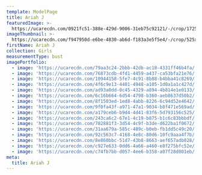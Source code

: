 ```yaml
---
template: ModelPage
title: Ariah J
featuredImage: >-
  https://ucarecdn.com/0921fc51-388e-429d-9006-31eb75c92121/-/crop/1725x549/0,454/-/preview/
imageThumbnail: >-
  https://ucarecdn.com/f947950d-e6be-4830-ab6d-f183a3e5f5e4/-/crop/525x687/650,506/-/preview/
firstName: Ariah J
collection: Girls
measurementType: bust
imagePortfolio:
  - image: 'https://ucarecdn.com/79aa3c24-2bbb-42db-ac18-4331ff46b4fa/'
  - image: 'https://ucarecdn.com/76873cdb-4fd1-4459-a437-ca53bfa21e76/'
  - image: 'https://ucarecdn.com/10944158-5fe7-4c91-8b88-b4bba41c8269/'
  - image: 'https://ucarecdn.com/4f6c9e13-4401-4948-a105-1d0a1a1c427d/'
  - image: 'https://ucarecdn.com/ad93a0dd-0c45-4329-a894-4b814e1e0133/'
  - image: 'https://ucarecdn.com/6c16b664-6d54-4798-b360-aeb8637d50b2/'
  - image: 'https://ucarecdn.com/8f1503ed-1ed8-4abb-8226-6c94d52e4642/'
  - image: 'https://ucarecdn.com/9f0fa43f-a971-47a1-9034-b8f471e569ad/'
  - image: 'https://ucarecdn.com/a179ceb6-b9d4-4d41-83f6-5d793156c525/'
  - image: 'https://ucarecdn.com/243ca6c2-67e1-4c19-b875-b1c6c83bbbdf/'
  - image: 'https://ucarecdn.com/782881f3-3d54-4c9f-b3de-d622ba1f0672/'
  - image: 'https://ucarecdn.com/31aa679a-585c-489c-b0eb-fb1dd5c49c20/'
  - image: 'https://ucarecdn.com/92c563c7-4168-4e8c-80d6-10fc9aaa4f7b/'
  - image: 'https://ucarecdn.com/8e860bbc-51d7-43b8-8663-aef657adb028/'
  - image: 'https://ucarecdn.com/c927e633-0dd6-4a66-a460-e8f275bfc52e/'
  - image: 'https://ucarecdn.com/c74fb7bb-d057-4ee6-b358-a07f28d001eb/'
meta:
  title: Ariah J
---
```


